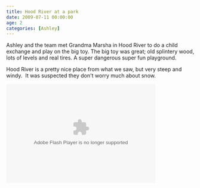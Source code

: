 ```yaml
---
title: Hood River at a park
date: 2009-07-11 00:00:00
age: 2
categories: [Ashley]
---
```

<p> Ashley and the team met Grandma Marsha in Hood River to do a child exchange and play on the big toy. The big toy was great; old splintery wood, lots of levels and real tires. A super dangerous super fun playground.</p>
<p>Hood River is a pretty nice place from what we saw, but very steep and windy.  It was suspected they don't worry much about snow.<br />
</p>
<p> <embed height="267" width="400" pluginspage="http://www.macromedia.com/go/getflashplayer" flashvars="host=picasaweb.google.com&amp;hl=en_US&amp;feat=flashalbum&amp;RGB=0x000000&amp;feed=http%3A%2F%2Fpicasaweb.google.com%2Fdata%2Ffeed%2Fapi%2Fuser%2Fwyseguys%2Falbumid%2F5361867335598655249%3Falt%3Drss%26kind%3Dphoto%26authkey%3DGv1sRgCMuSl6O--_r-sQE%26hl%3Den_US" src="http://picasaweb.google.com/s/c/bin/slideshow.swf" type="application/x-shockwave-flash" /></p>
